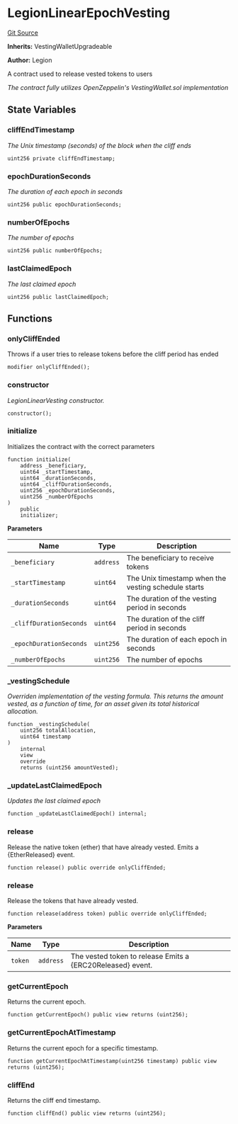 # LegionLinearEpochVesting
[Git Source](https://github.com/Legion-Team/evm-contracts/blob/a0becaf0413338ea78e3b0a0ce4527f7e1695849/src/vesting/LegionLinearEpochVesting.sol)

**Inherits:**
VestingWalletUpgradeable

**Author:**
Legion

A contract used to release vested tokens to users

*The contract fully utilizes OpenZeppelin's VestingWallet.sol implementation*


## State Variables
### cliffEndTimestamp
*The Unix timestamp (seconds) of the block when the cliff ends*


```solidity
uint256 private cliffEndTimestamp;
```


### epochDurationSeconds
*The duration of each epoch in seconds*


```solidity
uint256 public epochDurationSeconds;
```


### numberOfEpochs
*The number of epochs*


```solidity
uint256 public numberOfEpochs;
```


### lastClaimedEpoch
*The last claimed epoch*


```solidity
uint256 public lastClaimedEpoch;
```


## Functions
### onlyCliffEnded

Throws if a user tries to release tokens before the cliff period has ended


```solidity
modifier onlyCliffEnded();
```

### constructor

*LegionLinearVesting constructor.*


```solidity
constructor();
```

### initialize

Initializes the contract with the correct parameters


```solidity
function initialize(
    address _beneficiary,
    uint64 _startTimestamp,
    uint64 _durationSeconds,
    uint64 _cliffDurationSeconds,
    uint256 _epochDurationSeconds,
    uint256 _numberOfEpochs
)
    public
    initializer;
```
**Parameters**

|Name|Type|Description|
|----|----|-----------|
|`_beneficiary`|`address`|The beneficiary to receive tokens|
|`_startTimestamp`|`uint64`|The Unix timestamp when the vesting schedule starts|
|`_durationSeconds`|`uint64`|The duration of the vesting period in seconds|
|`_cliffDurationSeconds`|`uint64`|The duration of the cliff period in seconds|
|`_epochDurationSeconds`|`uint256`|The duration of each epoch in seconds|
|`_numberOfEpochs`|`uint256`|The number of epochs|


### _vestingSchedule

*Overriden implementation of the vesting formula. This returns the amount vested, as a function of time, for
an asset given its total historical allocation.*


```solidity
function _vestingSchedule(
    uint256 totalAllocation,
    uint64 timestamp
)
    internal
    view
    override
    returns (uint256 amountVested);
```

### _updateLastClaimedEpoch

*Updates the last claimed epoch*


```solidity
function _updateLastClaimedEpoch() internal;
```

### release

Release the native token (ether) that have already vested.
Emits a {EtherReleased} event.


```solidity
function release() public override onlyCliffEnded;
```

### release

Release the tokens that have already vested.


```solidity
function release(address token) public override onlyCliffEnded;
```
**Parameters**

|Name|Type|Description|
|----|----|-----------|
|`token`|`address`|The vested token to release Emits a {ERC20Released} event.|


### getCurrentEpoch

Returns the current epoch.


```solidity
function getCurrentEpoch() public view returns (uint256);
```

### getCurrentEpochAtTimestamp

Returns the current epoch for a specific timestamp.


```solidity
function getCurrentEpochAtTimestamp(uint256 timestamp) public view returns (uint256);
```

### cliffEnd

Returns the cliff end timestamp.


```solidity
function cliffEnd() public view returns (uint256);
```

